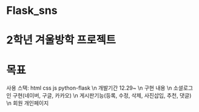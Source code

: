 # Flask_sns

# 2학년 겨울방학 프로젝트
# 목표
사용 스택: html css js python-flask \n
개발기간 12.29~ \n
구현 내용 \n
소셜로그인 구현(네이버, 구글, 카카오) \n
게시판기능(등록, 수정, 삭제, 사진삽입, 추천, 댓글) \n
회원 개인페이지
